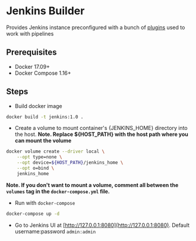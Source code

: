# **Jenkins Builder**

Provides Jenkins instance preconfigured with a bunch of [plugins](files/jenkins_plugins.txt) used to work with pipelines

## **Prerequisites**

* Docker 17.09+
* Docker Compose 1.16+

## **Steps**

* Build docker image

```sh
docker build -t jenkins:1.0 .
```

* Create a volume to mount container's {JENKINS_HOME} directory into the host. **Note. Replace ${HOST_PATH} with the host path where you can mount the volume**

```sh
docker volume create --driver local \
    --opt type=none \
    --opt device=${HOST_PATH}/jenkins_home \
    --opt o=bind \
    jenkins_home
```

**Note. If you don't want to mount a volume, comment all between the `volumes` tag in the `docker-compose.yml` file.**

* Run with `docker-compose`

```sh
docker-compose up -d
```

* Go to Jenkins UI at [http://127.0.0.1:8080](http://127.0.0.1:8080). Default username:password `admin:admin`
